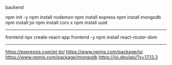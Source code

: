 backend

npm init -y 
npm install nodemon
npm install express
npm install mongodb
npm install joi
npm install cors
x npm install uuid

-----
frontend
npx create-react-app frontend -y
npm install react-router-dom

----
https://expressjs.com/pt-br/
https://www.npmjs.com/package/joi
https://www.npmjs.com/package/mongodb
https://joi.dev/api/?v=17.13.3
